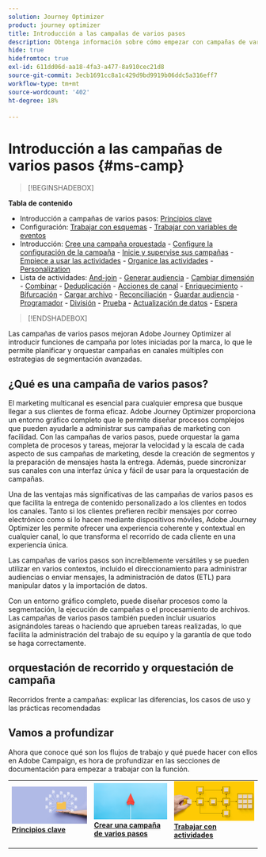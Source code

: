 ```yaml
---
solution: Journey Optimizer
product: journey optimizer
title: Introducción a las campañas de varios pasos
description: Obtenga información sobre cómo empezar con campañas de varios pasos
hide: true
hidefromtoc: true
exl-id: 611dd06d-aa18-4fa3-a477-8a910cec21d8
source-git-commit: 3ecb1691cc8a1c429d9bd9919b06ddc5a316eff7
workflow-type: tm+mt
source-wordcount: '402'
ht-degree: 18%

---
```


# Introducción a las campañas de varios pasos {#ms-camp}

>[!BEGINSHADEBOX]

**Tabla de contenido**

* Introducción a campañas de varios pasos: [Principios clave](gs-campaign-creation.md)
* Configuración: [Trabajar con esquemas](ms-schemas.md) - [Trabajar con variables de eventos](event-variables.md)
* Introducción: [Cree una campaña orquestada](create-ms-campaign.md) - [Configure la configuración de la campaña](ms-campaign-settings.md) - [Inicie y supervise sus campañas](start-monitor-campaigns.md) - [Empiece a usar las actividades](activities/about-activities.md) - [Organice las actividades](orchestrate-activities.md) - [Personalization](ms-personalization.md)
* Lista de actividades: [And-join](activities/and-join.md) - [Generar audiencia](activities/build-audience.md) - [Cambiar dimensión](activities/change-dimension.md) - [Combinar](activities/combine.md) - [Deduplicación](activities/deduplication.md) - [Acciones de canal](activities/channels.md) - [Enriquecimiento](activities/enrichment.md) - [Bifurcación](activities/fork.md) - [Cargar archivo](activities/load-file.md) - [Reconciliación](activities/reconciliation.md) - [Guardar audiencia](activities/save-audience.md) - [Programador](activities/scheduler.md) - [División](activities/split.md) - [Prueba](activities/test.md) - [Actualización de datos](activities/update-data.md) - [Espera](activities/wait.md)

>[!ENDSHADEBOX]

Las campañas de varios pasos mejoran Adobe Journey Optimizer al introducir funciones de campaña por lotes iniciadas por la marca, lo que le permite planificar y orquestar campañas en canales múltiples con estrategias de segmentación avanzadas.

## ¿Qué es una campaña de varios pasos?

El marketing multicanal es esencial para cualquier empresa que busque llegar a sus clientes de forma eficaz. Adobe Journey Optimizer proporciona un entorno gráfico completo que le permite diseñar procesos complejos que pueden ayudarle a administrar sus campañas de marketing con facilidad. Con las campañas de varios pasos, puede orquestar la gama completa de procesos y tareas, mejorar la velocidad y la escala de cada aspecto de sus campañas de marketing, desde la creación de segmentos y la preparación de mensajes hasta la entrega. Además, puede sincronizar sus canales con una interfaz única y fácil de usar para la orquestación de campañas.

Una de las ventajas más significativas de las campañas de varios pasos es que facilita la entrega de contenido personalizado a los clientes en todos los canales. Tanto si los clientes prefieren recibir mensajes por correo electrónico como si lo hacen mediante dispositivos móviles, Adobe Journey Optimizer les permite ofrecer una experiencia coherente y contextual en cualquier canal, lo que transforma el recorrido de cada cliente en una experiencia única.

Las campañas de varios pasos son increíblemente versátiles y se pueden utilizar en varios contextos, incluido el direccionamiento para administrar audiencias o enviar mensajes, la administración de datos (ETL) para manipular datos y la importación de datos.

Con un entorno gráfico completo, puede diseñar procesos como la segmentación, la ejecución de campañas o el procesamiento de archivos. Las campañas de varios pasos también pueden incluir usuarios asignándoles tareas o haciendo que aprueben tareas realizadas, lo que facilita la administración del trabajo de su equipo y la garantía de que todo se haga correctamente.


## orquestación de recorrido y orquestación de campaña

Recorridos frente a campañas: explicar las diferencias, los casos de uso y las prácticas recomendadas



## Vamos a profundizar

Ahora que conoce qué son los flujos de trabajo y qué puede hacer con ellos en Adobe Campaign, es hora de profundizar en las secciones de documentación para empezar a trabajar con la función.

<table style="table-layout:fixed"><tr style="border: 0;">
<td>
<a href="gs-campaign-creation.md">
<img alt="Acceso y administración de flujos de trabajo" src="assets/do-not-localize/workflow-access.jpeg">
</a>
<div>
<a href="gs-campaign-creation.md"><strong>Principios clave</strong></a>
</div>
<p>
</td>
<td>
<a href="create-ms-campaign.md">
<img alt="Posible cliente" src="assets/do-not-localize/workflow-create.jpeg">
</a>
<div><a href="create-ms-campaign.md"><strong>Crear una campaña de varios pasos</strong>
</div>
<p>
</td>
<td>
<a href="activities/about-activities.md">
<img alt="Poco frecuente" src="assets/do-not-localize/workflow-activities.jpeg">
</a>
<div>
<a href="activities/about-activities.md"><strong>Trabajar con actividades</strong></a>
</div>
<p></td>
</tr></table>
